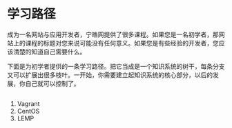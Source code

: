 # 学习路径

成为一名网站与应用开发者，宁皓网提供了很多课程。如果您是一名初学者，那网站上的课程的标题对您来说可能没有任何意义。如果您是有些经验的开发者，您应该清楚的知道自己需要什么。

下面是为初学者提供的一条学习路径。把它当成是一个知识系统的树干，每条分支又可以扩展出很多枝叶。一开始，你需要建立起知识系统的核心部分，以后的发展，你自己就可以控制了。

## 



1. Vagrant
2. CentOS
3. LEMP



